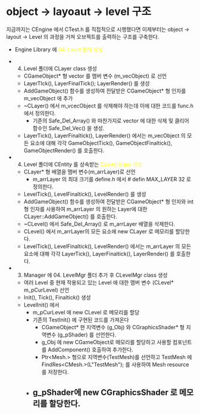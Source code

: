 # object -> layoaut -> level 구조

지금까지는 CEngine 에서 CTest.h 를 직접적으로 시행했다면 이제부터는 object -> layout -> Level  의 과정을 거쳐 오브젝트를 출력하는 구조를 구축한다.

- Engine Library 에 <span style="color: yellow">04. Level 폴더 생성</span>
- 04. Level 폴더에 CLayer class 생성
	- CGameObject* 형 vector 를 맴버 변수 (m_vecObject) 로 선언
	- LayerTIck(), LayerFinalTick(); LayerRender() 를 생성
	- AddGameObject() 함수를 생성하여 전달받은 CGameObject* 형 인자를 m_vecObject 에 추가
	- ~CLayer() 에서 m_vcecObject 를 삭제해야 하는데 이에 대한 코드를 func.h 에서 정의한다.
		- 기존의 Safe_Del_Array() 와 마찬가지로 vector 에 대한 삭제 및 클리어 함수인 Safe_Del_Vec() 을 생성.
	- LayerTick(), LayerFinaltick(), LayerRender() 에서는 m_vecObject 의 모든 요소에 대해 각각 GameObjectTick(), GameObjectFinaltick(), GameObjectRender() 를 호출한다.

- 04. Level 폴더에 CEntity 를 상속받는 <span style="color: yellow">CLevel class 생성</span>
	- CLayer* 형 배열을 맴버 변수(m_arrLayer)로 선언
		- m_arrLayer 의 최대 크기를 define.h 에서 # defin MAX_LAYER 32 로 정의한다.
	- LevelTick(), LevelFinaltick(), LevelRender() 를 생성
	- AddGameObject() 함수를 생성하여 전달받은 CGameObject* 형 인자와 int 형 인자를 사용하여 m_arrLayer 의 원하는 Layer에 대한 CLayer::AddGameObject() 를 호출한다.
	- ~CLevel() 에서 Safe_Del_Array() 로 m_arrLayer 배열을 삭제한다.
	- CLevel() 에서 m_arrLayer의 모든 요소에 new CLayer 로 메모리를 할당한다.
	- LevelTick(), LevelFinaltick(), LevelRender() 에서는 m_arrLayer 의 모든 요소에 대해 각각 LayerTick(), LayerFinaltick(), LayerRender() 를 호출한다.

- 03. Manager 에 04. LevelMgr 폴더 추가 후 CLevelMgr class 생성
	- 여러 Level 중 현재 작용되고 있는 Level 에 대한 맴버 변수 (CLevel* m_pCurLevel) 선언
	- Init(), Tick(), Finaltick() 생성
	- LevelInit() 에서 
		- m_pCurLevel 에 new CLevel 로 메모리를 할당
		- 기존의 TestInit() 에 구현된 코드를 가져온다
			- CGameObject* 현 지역변수 (g_Obj) 와 CGraphicsShader* 형 지역변수 (g_pShader) 를 선언한다.
			- g_Obj 에 new CGameObject로 메모리를 할당하고 사용할 컴포넌트를 AddComponent() 호출하여 추가한다.
			- Ptr<Mesh.> 형으로 지역변수(TestMesh)를 선언하고 TestMesh 에 FindRes<CMesh.>(L"TestMesh"); 를 사용하여 Mesh resource  를 저장한다.
		- g_pShader에 new CGraphicsShader 로 메모리를 할당한다.
			- 
